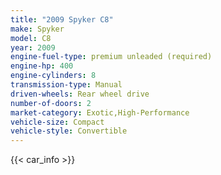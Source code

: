 ```yaml
---
title: "2009 Spyker C8"
make: Spyker
model: C8
year: 2009
engine-fuel-type: premium unleaded (required)
engine-hp: 400
engine-cylinders: 8
transmission-type: Manual
driven-wheels: Rear wheel drive
number-of-doors: 2
market-category: Exotic,High-Performance
vehicle-size: Compact
vehicle-style: Convertible
---
```


{{< car_info >}}

